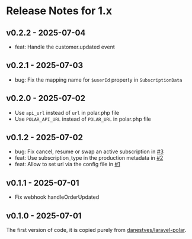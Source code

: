 # Release Notes for 1.x

## v0.2.2 - 2025-07-04

* feat: Handle the customer.updated event

## v0.2.1 - 2025-07-03

* bug: Fix the mapping name for `$userId` property in `SubscriptionData`

## v0.2.0 - 2025-07-02

* Use `api_url` instead of `url` in polar.php file
* Use `POLAR_API_URL` instead of `POLAR_URL` in polar.php file

## v0.1.2 - 2025-07-02

* bug: Fix cancel, resume or swap an active subscription in [#3](https://github.com/confetticode/laravel-polar/pull/3)
* feat: Use subscription_type in the production metadata in [#2](https://github.com/confetticode/laravel-polar/pull/2)
* feat: Allow to set url via the config file in [#1](https://github.com/confetticode/laravel-polar/pull/1)

## v0.1.1 - 2025-07-01

* Fix webhook handleOrderUpdated

## v0.1.0 - 2025-07-01

The first version of code, it is copied purely from [danestves/laravel-polar](https://github.com/danestves/laravel-polar).
